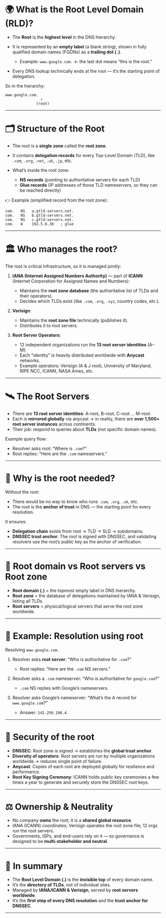 

# 🌍 What is the Root Level Domain (RLD)?

* The **Root** is the **highest level** in the DNS hierarchy.
* It is represented by an **empty label** (a blank string), shown in fully qualified domain names (FQDNs) as a **trailing dot (`.`)**.

  * Example: `www.google.com.` ← the last dot means “this is the root.”
* Every DNS lookup technically ends at the root — it’s the starting point of delegation.

So in the hierarchy:

```
www.google.com.
                ↑
              (root)
```

---

# 🗂️ Structure of the Root

* The root is a **single zone** called the **root zone**.
* It contains **delegation records** for every Top-Level Domain (TLD), like `.com`, `.org`, `.net`, `.uk`, `.jp`, etc.
* What’s inside the root zone:

  * **NS records** (pointing to authoritative servers for each TLD)
  * **Glue records** (IP addresses of those TLD nameservers, so they can be reached directly)

👉 Example (simplified record from the root zone):

```
com.   NS   a.gtld-servers.net.
com.   NS   b.gtld-servers.net.
com.   NS   c.gtld-servers.net.
com.   A    192.5.6.30   ; glue
```

---

# 🏛️ Who manages the root?

The root is critical infrastructure, so it is managed jointly:

1. **IANA (Internet Assigned Numbers Authority)** — part of **ICANN** (Internet Corporation for Assigned Names and Numbers):

   * Maintains the **root zone database** (the authoritative list of TLDs and their operators).
   * Decides which TLDs exist (like `.com`, `.org`, `.xyz`, country codes, etc.).
2. **Verisign**:

   * Maintains the **root zone file** technically (publishes it).
   * Distributes it to root servers.
3. **Root Server Operators**:

   * 12 independent organizations run the **13 root server identities** (A–M).
   * Each “identity” is heavily distributed worldwide with **Anycast** networks.
   * Example operators: Verisign (A & J root), University of Maryland, RIPE NCC, ICANN, NASA Ames, etc.

---

# 🛰️ The Root Servers

* There are **13 root server identities**: A-root, B-root, C-root … M-root.
* Each is **mirrored globally** via anycast → in reality, there are **over 1,500+ root server instances** across continents.
* Their job: respond to queries about **TLDs** (not specific domain names).

Example query flow:

* Resolver asks root: “Where is `.com`?”
* Root replies: “Here are the `.com` nameservers.”

---

# 🔄 Why is the root needed?

Without the root:

* There would be no way to know who runs `.com`, `.org`, `.uk`, etc.
* The root is the **anchor of trust** in DNS — the starting point for every resolution.

It ensures:

* **Delegation chain** exists from root → TLD → SLD → subdomains.
* **DNSSEC trust anchor**: The root is signed with DNSSEC, and validating resolvers use the root’s public key as the anchor of verification.

---

# 📜 Root domain vs Root servers vs Root zone

* **Root domain (.)** = the topmost empty label in DNS hierarchy.
* **Root zone** = the database of delegations maintained by IANA & Verisign, listing all TLDs.
* **Root servers** = physical/logical servers that serve the root zone worldwide.

---

# 🧩 Example: Resolution using root

Resolving `www.google.com.`

1. Resolver asks **root server**: “Who is authoritative for `.com`?”

   * Root replies: “Here are the `.com` NS servers.”
2. Resolver asks a `.com` nameserver: “Who is authoritative for `google.com`?”

   * `.com` NS replies with Google’s nameservers.
3. Resolver asks Google’s nameserver: “What’s the A record for `www.google.com`?”

   * Answer: `142.250.190.4`

---

# 🔐 Security of the root

* **DNSSEC**: Root zone is signed → establishes the **global trust anchor**.
* **Diversity of operators**: Root servers are run by multiple organizations worldwide → reduces single point of failure.
* **Anycast**: Copies of each root are deployed globally for resilience and performance.
* **Root Key Signing Ceremony**: ICANN holds public key ceremonies a few times a year to generate and securely store the DNSSEC root keys.

---

# ⚖️ Ownership & Neutrality

* No company **owns** the root; it is a **shared global resource**.
* IANA (ICANN) coordinates; Verisign operates the root zone file; 12 orgs run the root servers.
* Governments, ISPs, and end-users rely on it — so governance is designed to be **multi-stakeholder and neutral**.

---

# 🌟 In summary

* The **Root Level Domain (.)** is the **invisible top** of every domain name.
* It’s the **directory of TLDs**, not of individual sites.
* Managed by **IANA/ICANN & Verisign**, served by **root servers worldwide**.
* It’s the **first step of every DNS resolution** and the **trust anchor for DNSSEC**.

---